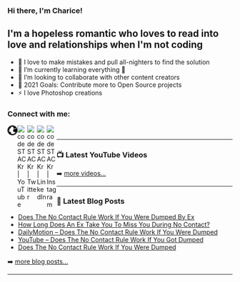 ### Hi there, I'm Charice! 
## I'm a hopeless romantic who loves to read into love and relationships when I'm not coding

- 🔭 I love to make mistakes and pull all-nighters to find the solution
- 🌱 I’m currently learning everything 🤣
- 👯 I’m looking to collaborate with other content creators
- 🥅 2021 Goals: Contribute more to Open Source projects
- ⚡ I love Photoshop creations


### Connect with me:

[<img align="left" alt="codeSTACKr.com" width="22px" src="https://raw.githubusercontent.com/iconic/open-iconic/master/svg/globe.svg" />][website]
[<img align="left" alt="codeSTACKr | YouTube" width="22px" src="https://cdn.jsdelivr.net/npm/simple-icons@v3/icons/youtube.svg" />][youtube]
[<img align="left" alt="codeSTACKr | Twitter" width="22px" src="https://cdn.jsdelivr.net/npm/simple-icons@v3/icons/twitter.svg" />][twitter]
[<img align="left" alt="codeSTACKr | LinkedIn" width="22px" src="https://cdn.jsdelivr.net/npm/simple-icons@v3/icons/linkedin.svg" />][linkedin]
[<img align="left" alt="codeSTACKr | Instagram" width="22px" src="https://cdn.jsdelivr.net/npm/simple-icons@v3/icons/instagram.svg" />][instagram]

<br />

---

### 📺 Latest YouTube Videos

<!-- YOUTUBE:START -->
<!-- YOUTUBE:END -->

➡️ [more videos...](https://www.youtube.com/channel/UCngbUNrf9pk7lJcawuDsJPw)

---

### 📕 Latest Blog Posts

<!-- BLOG-POST-LIST:START -->
- [Does The No Contact Rule Work If You Were Dumped By Ex](https://exbackluv.wordpress.com/2021/06/05/does-the-no-contact-rule-work-if-you-were-dumped-by-ex/)
- [How Long Does An Ex Take You To Miss You During No Contact?](https://exbackluv.wordpress.com/2021/06/04/how-long-does-an-ex-take-you-to-miss-you-during-no-contact/)
- [DailyMotion – Does The No Contact Rule Work If You Were Dumped](https://exbackluv.wordpress.com/2021/06/04/dailymotion-does-the-no-contact-rule-work-if-you-were-dumped/)
- [YouTube – Does The No Contact Rule Work If You Got Dumped](https://exbackluv.wordpress.com/2021/06/04/does-the-no-contact-rule-work-if-you-got-dumped/)
- [Does The No Contact Rule Work If You Were Dumped](https://exbackluv.wordpress.com/2021/06/04/does-the-no-contact-rule-work-if-you-were-dumped/)
<!-- BLOG-POST-LIST:END -->

➡️ [more blog posts...](about.me/exbackluv)

---


[website]: https://exbackluv.wordpress.com/
[twitter]: https://twitter.com/ExBackExpertise
[youtube]: https://www.youtube.com/channel/UCngbUNrf9pk7lJcawuDsJPw
[instagram]: https://instagram.com/exbackexpertise
[linkedin]: https://linkedin.com/in/exbackexpertise
